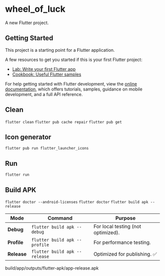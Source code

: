 # wheel_of_luck

A new Flutter project.

## Getting Started

This project is a starting point for a Flutter application.

A few resources to get you started if this is your first Flutter project:

- [Lab: Write your first Flutter app](https://docs.flutter.dev/get-started/codelab)
- [Cookbook: Useful Flutter samples](https://docs.flutter.dev/cookbook)

For help getting started with Flutter development, view the
[online documentation](https://docs.flutter.dev/), which offers tutorials,
samples, guidance on mobile development, and a full API reference.


## Clean
`flutter clean`
`flutter pub cache repair`
`flutter pub get`

## Icon generator
`flutter pub run flutter_launcher_icons`

## Run
`flutter run`

## Build APK
`flutter doctor --android-licenses`
`flutter doctor`
`flutter build apk --release`

| Mode        | Command                       | Purpose                            |
| ----------- | ----------------------------- | ---------------------------------- |
| **Debug**   | `flutter build apk --debug`   | For local testing (not optimized). |
| **Profile** | `flutter build apk --profile` | For performance testing.           |
| **Release** | `flutter build apk --release` | Optimized for publishing. ✅       |

build/app/outputs/flutter-apk/app-release.apk

